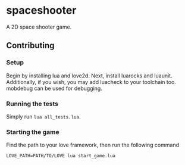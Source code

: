 # spaceshooter

A 2D space shooter game.

## Contributing

### Setup

Begin by installing lua and love2d.
Next, install luarocks and luaunit.
Additionally, if you wish, you may add luacheck to your toolchain too.
mobdebug can be used for debugging.

### Running the tests

Simply run `lua all_tests.lua`.

### Starting the game

Find the path to your love framework, then run the following command

`LOVE_PATH=PATH/TO/LOVE lua start_game.lua`
